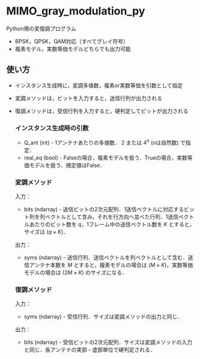 # MIMO_gray_modulation_py
Python用の変復調プログラム
- BPSK，QPSK，QAM対応（すべてグレイ符号）
- 複素モデル，実数等価モデルどちらでも出力可能

## 使い方
- インスタンス生成時に，変調多値数，複素or実数等価を引数として指定
- 変調メソッドは，ビットを入力すると，送信行列が出力される
- 復調メソッドは，受信行列を入力すると，硬判定してビットが出力される

  ### インスタンス生成時の引数
  - Q_ant (int) - 1アンテナあたりの多値数． $2$ または $4^n$ ($n$は自然数) で指定．
  - real_eq (bool) - Falseの場合，複素モデルを扱う．Trueの場合，実数等価モデルを扱う．規定値はFalse．

  ### 変調メソッド
  入力：
  - bits (ndarray) - 送信ビットの2次元配列．1送信ベクトルに対応するビット列を列ベクトルとして含み，それを行方向へ並べた行列．1送信ベクトルあたりのビット数を $q$，1フレーム中の送信ベクトル数を $K$ とすると，サイズは $(q \times K)$．

  出力：
  - syms (ndarray) - 送信行列．送信ベクトルを列ベクトルとして含む．送信アンテナ本数を $M$ とすると，複素モデルの場合は $(M \times K)$，実数等価モデルの場合は $(2M \times K)$ のサイズになる．

  ### 復調メソッド
  入力：
  - syms (ndarray) - 受信行列．サイズは変調メソッドの出力と同じ．

  出力：
  - bits (ndarray) - 受信ビットの2次元配列．サイズは変調メソッドの入力と同じ．各アンテナの実部・虚部単位で硬判定される．
